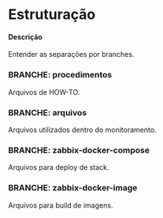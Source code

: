 # Estruturação

#### Descrição

Entender as separações por branches.

### BRANCHE: **procedimentos**

Arquivos de HOW-TO.

### BRANCHE: **arquivos**

Arquivos utilizados dentro do monitoramento.

### BRANCHE: **zabbix-docker-compose**

Arquivos para deploy de stack.

### BRANCHE: **zabbix-docker-image**
 
Arquivos para build de imagens.